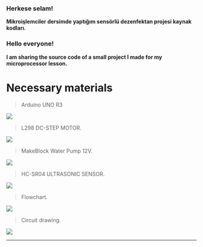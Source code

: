### Herkese selam!
**Mikroişlemciler dersimde yaptığım sensörlü dezenfektan projesi kaynak kodları.**


### Hello everyone!
**I am sharing the source code of a small project I made for my microprocessor lesson.**


# Necessary materials
>Arduino UNO R3

![](https://i.hizliresim.com/mam2bd7.png)
> L298 DC-STEP MOTOR.

![](https://i.hizliresim.com/1mo8jco.png)
> MakeBlock Water Pump 12V.

![](https://i.hizliresim.com/poqokou.png)
> HC-SR04 ULTRASONIC SENSOR.

![](https://i.hizliresim.com/40tmof4.png)

> Flowchart.

![](https://i.hizliresim.com/ipu5pnz.png)

> Circuit drawing.

![](https://i.hizliresim.com/5sux5vu.png)

---------------------------------------------------

